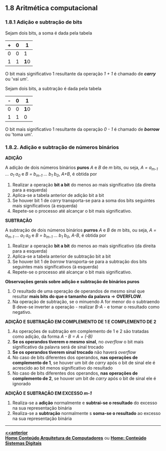 ## 1.8 Aritmética computacional

### 1.8.1 Adição e subtração de bits
Sejam dois bits, a soma é dada pela tabela  

| + | 0 | 1 |
| - | - | - |
| 0 | 0 | 1 |
| 1 | 1 | **1**0 | 

O bit mais significativo 1 resultante da operação *1 + 1* é chamado de ***carry*** ou 'vai um'.

Sejam dois bits, a subtração é dada pela tabela  

| - | 0 | 1 |
| - | - | - |
| 0 | 0 | **1**0 |
| 1 | 1 | 0 | 

O bit mais significativo 1 resultante da operação *0 - 1* é chamado de ***borrow*** ou 'toma um'.

### 1.8.2. Adição e subtração de números binários

**ADIÇÃO**

A adição de dois números binários **puros** *A* e *B* de *m* bits, ou seja, *A = a<sub>m-1</sub> ... a<sub>1</sub> a<sub>0</sub>* e *B = b<sub>m-1</sub> ... b<sub>1</sub> b<sub>0</sub>*, *A+B*, é obtida por
1. Realizar a operação **bit a bit** do menos ao mais significativo (da direita para a esquerda)
2. Aplica-se a tabela anterior de adição bit a bit
3. Se houver bit 1 de *carry* transporta-se para a soma dos bits seguintes mais significativos (à esquerda)
4. Repete-se o processo até alcançar o bit mais significativo.

**SUBTRAÇÃO**

A subtração de dois números binários **purros** *A* e *B* de *m* bits, ou seja, *A = a<sub>m-1</sub> ... a<sub>1</sub> a<sub>0</sub>* e *B = b<sub>m-1</sub> ... b<sub>1</sub> b<sub>0</sub>*, *A-B*, é obtida por
1. Realizar a operação **bit a bit** do menos ao mais significativo (da direita para a esquerda)
2. Aplica-se a tabela anterior de subtração bit a bit
3. Se houver bit 1 de *borrow* transporta-se para a subtração dos bits seguintes mais significativos (à esquerda)
4. Repete-se o processo até alcançar o bit mais significativo.

**Observações gerais sobre adição e subtração de binários puros**
1. O resultado de uma operação de operandos de mesmo sinal que resultar **mais bits do que o tamanho da palavra** => **OVERFLOW**.
2. Na operação de subtração, se o minuendo A for menor do o subtraendo B deve-se inverter a operação - realizar *B-A* - e tomar o resultado como negativo. 

**ADIÇÃO E SUBTRAÇÃO EM COMPLEMENTO DE 1 E COMPLEMENTO DE 2**
1. As operações de subtração em complemento de 1 e 2 são tratadas como adição, da forma *A - B = A + (-B)*
2. **Se os operandos tiverem o mesmo sinal**, no *overflow* o bit mais significativo da palavra será de sinal trocado
3. **Se os operandos tiverem sinal trocado** não haverá *overflow* 
4. No caso de bits diferentes dos operandos, **nas operações de complemento de 1**, se houver um bit de *carry* após o bit de sinal ele é acrescido ao bit menos significativo do resultado
5. No caso de bits diferentes dos operandos, **nas operações de complemento de 2**, se houver um bit de *carry* após o bit de sinal ele é ignorado

**ADIÇÃO E SUBTRAÇÃO EM EXCESSO *m-1***
1. Realiza-se a **adição** normalmente e **subtrai-se o resultado** do excesso na sua representação binária
2. Realiza-se a **subtração** normalmente s **soma-se o resultado** ao excesso na sua representação binária

___  
**[<<anterior](dimensoesUnidadesAritmeticaComputacional4.md)**    
**[Home Conteúdo Arquitetura de Computadores](/arq_aulas.md)**  ou **[Home: Conteúdo Sistemas Digitais](/sisdig_aulas.md)**      
